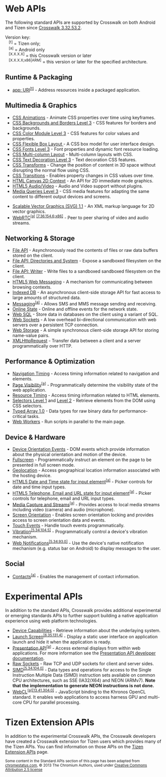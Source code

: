# Web APIs

The following standard APIs are supported by Crosswalk on both Android and Tizen since [Crosswalk 3.32.53.2](https://github.com/crosswalk-project/crosswalk-website/wiki/Crosswalk-3-release-notes).

Version key:<br />
&nbsp;&nbsp;&nbsp;<sup id="t">[t]</sup> = Tizen only;<br/>
&nbsp;&nbsp;&nbsp;<sup id="a">[a]</sup> = Android only<br/>
&nbsp;&nbsp;&nbsp;<sup id="v">[X.X.X.X]</sup> = this Crosswalk version or later<br/>
&nbsp;&nbsp;&nbsp;<sup id="va">[X.X.X.X;x86|ARM]</sup> = this version or later for the specified architecture.

## Runtime & Packaging
* [app: URI](http://www.w3.org/2012/sysapps/app-uri/)<sup><a href="#t">[t]</a></sup> - Address resources inside a packaged application.

## Multimedia & Graphics
* [CSS Animations](http://www.w3.org/TR/css3-animations/) - Animate CSS properties over time using keyframes.
* [CSS Backgrounds and Borders Level 3](http://www.w3.org/TR/css3-background/) - CSS features for borders and backgrounds.
* [CSS Color Module Level 3](http://www.w3.org/TR/css3-color/) - CSS features for color values and properties.
* [CSS Flexible Box Layout ](http://www.w3.org/TR/css3-flexbox/) - A CSS box model for user interface design.
* [CSS Fonts Level 3](http://www.w3.org/TR/css3-webfonts/) - Font properties and dynamic font resource loading.
* [CSS Multi-column Layout](http://www.w3.org/TR/css3-multicol/) - Multi-column layouts with CSS.
* [CSS Text Decoration Level 3](http://www.w3.org/TR/css-text-decor-3/) - Text decoration CSS features.
* [CSS Transforms](http://www.w3.org/TR/css3-transforms/) - Change the position of content in 3D space without disrupting the normal flow using CSS.
* [CSS Transitions](http://www.w3.org/TR/css3-transitions/) - Enables property changes in CSS values over time.
* [HTML Canvas 2D Context](http://www.w3.org/TR/2dcontext/) - An API for 2D immediate mode graphics.
* [HTML5 Audio/Video](http://www.w3.org/TR/html5/) - Audio and Video support without plugins.
* [Media Queries Level 3](http://www.w3.org/TR/css3-mediaqueries/) - CSS media features for adapting the same content to different output devices and screens.
<!-- (Bob: Waiting for official support)* [Responsive Images](http://picture.responsiveimages.org/)<sup><a href="#v">[5.34.104.5]</a></sup> - Control which image resource is presented to a user, based on media query and/or image format support. -->
* [Scalable Vector Graphics (SVG) 1.1](http://www.w3.org/TR/SVG11/) - An XML markup language for 2D vector graphics.
* [WebRTC](http://www.w3.org/TR/webrtc/)<sup><a href="#a">[a]</a></sup> <sup><a href="#va">[7.36.154.6;x86]</a></sup> - Peer to peer sharing of video and audio streams.

## Networking & Storage
* [File API](http://dev.w3.org/2006/webapi/FileAPI/) - Asynchronously read the contents of files or raw data buffers stored on the client.
* [File API: Directories and System](http://dev.w3.org/2009/dap/file-system/file-dir-sys.html) - Expose a sandboxed filesystem on the client.
* [File API: Writer](http://dev.w3.org/2009/dap/file-system/file-writer.html) - Write files to a sandboxed sandboxed filesystem on the client.
* [HTML5 Web Messaging](http://www.w3.org/TR/webmessaging/) - A mechanism for communicating between browsing contexts.
* [Indexed DB](https://dvcs.w3.org/hg/IndexedDB/raw-file/default/Overview.html) - An asynchronous client-side storage API for fast access to large amounts of structured data.
* [Messaging](http://www.w3.org/2012/sysapps/messaging/)<sup><a href="#a">[a]</a></sup> - Allows SMS and MMS message sending and receiving.
* [Online State](http://www.w3.org/html/wg/drafts/html/CR/browsers.html#browser-state) - Online and offline events for the network state.
* [Web SQL](http://www.w3.org/TR/webdatabase/) - Store data in databases on the client using a variant of SQL.
* [Web Sockets](http://www.w3.org/TR/websockets/) - A low overhead bi-directional communication with web servers over a persistent TCP connection.
* [Web Storage](http://www.w3.org/TR/webstorage/) - A simple synchronous client-side storage API for storing name-value pairs.
* [XMLHttpRequest](http://www.w3.org/TR/XMLHttpRequest/) - Transfer data between a client and a server programmatically over HTTP.

## Performance & Optimization
* [Navigation Timing](http://www.w3.org/TR/navigation-timing/) - Access timing information related to navigation and elements.
* [Page Visibility](http://www.w3.org/TR/page-visibility/)<sup><a href="#a">[a]</a></sup> - Programmatically determine the visibility state of the web application.
* [Resource Timing](http://www.w3.org/TR/resource-timing/) - Access timing information related to HTML elements.
* [Selectors Level 1](http://www.w3.org/TR/selectors-api/) and [Level 2](http://www.w3.org/TR/selectors-api2/) - Retrieve elements from the DOM using CSS selectors.
* [Typed Array 1.0](http://www.khronos.org/registry/typedarray/specs/latest/) - Data types for raw binary data for performance-critical tasks.
* [Web Workers](http://www.w3.org/TR/workers/) - Run scripts in parallel to the main page.

## Device & Hardware
* [Device Orientation Events](http://www.w3.org/TR/orientation-event/) - DOM events which provide information about the physical orientation and motion of the device.
* [Fullscreen](http://fullscreen.spec.whatwg.org/) - Programmatically instruct an element on the page to be presented in full screen mode.
* [Geolocation](http://www.w3.org/TR/geolocation-API/) - Access geographical location information associated with the hosting device.
* <a href="http://www.w3.org/TR/html5/forms.html#date-and-time-state-(type=datetime)">HTML5 Date and Time state for input element</a><sup><a href="#a">[a]</a></sup> - Picker controls for date and time input types.
*  <a href="http://www.w3.org/TR/html5/forms.html#telephone-state-(type=tel)">HTML5 Telephone, Email and URL state for input element</a><sup><a href="#a">[a]</a></sup> - Picker controls for telephone, email and URL input types.
* [Media Capture and Streams](http://www.w3.org/TR/mediacapture-streams/)<sup><a href="#a">[a]</a></sup> - Provides access to local media streams including video (camera) and audio (microphone).
* [Screen Orientation](http://www.w3.org/TR/screen-orientation/) - Enables screen orientation locking and provides access to screen orientation data and events.
* [Touch Events](https://dvcs.w3.org/hg/webevents/raw-file/v1/touchevents.html) - Handle touch events programmatically.
* [Vibration](http://www.w3.org/TR/vibration/)<sup><a href="#v">[5.34.104.5]</a></sup> - Programmatically control a device's vibration mechanism.
* [Web Notifications](http://notifications.spec.whatwg.org/)<sup><a href="#v">[5.34.93.0]</a></sup> - Use the device's native notification mechanism (e.g. status bar on Android) to display messages to the user.

## Social
* [Contacts](http://www.w3.org/2012/sysapps/contacts-manager-api/)<sup>[\[a\]](#a)</sup> - Enables the management of contact information.

# Experimental APIs

In addition to the standard APIs, Crosswalk provides additional experimental or emerging standards APIs to further support building a native application experience using web platform technologies.

* [Device Capabilities](http://www.w3.org/2012/sysapps/device-capabilities/) - Retrieve information about the underlaying system.
* [Launch Screen](https://crosswalk-project.org/documentation/manifest/launch_screen.html)<sup><a href="#v">[6.35.131.4]</a></sup> - Display a static user interface on application launch and hide it when the application is ready.
* [Presentation API](http://webscreens.github.io/presentation-api/)<sup>[\[a\]](#a)</sup> - Access external displays from within web applications. For more information see the [Presentation API developer documentation](https://github.com/crosswalk-project/crosswalk-website/wiki/Presentation-api-manual).
* [Raw Sockets](http://www.w3.org/TR/raw-sockets/) - Raw TCP and UDP sockets for client and server sides.
* [SIMD](https://github.com/johnmccutchan/ecmascript_simd)<sup><a href="#v">[5.34.104.0]</a></sup> - Data types and operations for access to the Single Instruction Multiple Data (SIMD) instruction sets available on common CPU architectures, such as SSE (IA32/X64) and NEON (ARMv7). **Note that the implementation to generate NEON instructions is not done.**
* [WebCL](https://www.khronos.org/registry/webcl/specs/1.0.0/)<sup>[\[a\]](#a)</sup><sup><a href="#v">[13.41.304.0]</a></sup> - JavaScript binding to the Khronos OpenCL standard. It enables web            applications to access harness GPU and multi-core CPU for parallel processing.

# Tizen Extension APIs

In addition to the experimental Crosswalk APIs, the Crosswalk developers have created
a Crosswalk extension for Tizen users which provides many of the Tizen
APIs. You can find information on those APIs on the [Tizen Extension APIs](https://github.com/crosswalk-project/tizen-extensions-crosswalk/wiki/APIs) page.

<small>Some content in the Standard APIs section of this page has been adapted from [chromestatus.com](http://www.chromestatus.com/), &copy; 2013 The Chromium Authors, used under [Creative Commons Attribution 2.5 license](http://creativecommons.org/licenses/by/2.5/)</small>
